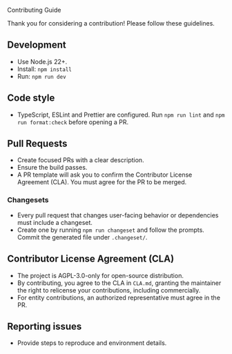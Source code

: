 Contributing Guide

Thank you for considering a contribution! Please follow these guidelines.

## Development

- Use Node.js 22+.
- Install: `npm install`
- Run: `npm run dev`

## Code style

- TypeScript, ESLint and Prettier are configured. Run `npm run lint` and `npm run format:check` before opening a PR.

## Pull Requests

- Create focused PRs with a clear description.
- Ensure the build passes.
- A PR template will ask you to confirm the Contributor License Agreement (CLA). You must agree for the PR to be merged.

### Changesets

- Every pull request that changes user-facing behavior or dependencies must include a changeset.
- Create one by running `npm run changeset` and follow the prompts. Commit the generated file under `.changeset/`.

## Contributor License Agreement (CLA)

- The project is AGPL-3.0-only for open-source distribution.
- By contributing, you agree to the CLA in `CLA.md`, granting the maintainer the right to relicense your contributions, including commercially.
- For entity contributions, an authorized representative must agree in the PR.

## Reporting issues

- Provide steps to reproduce and environment details.
